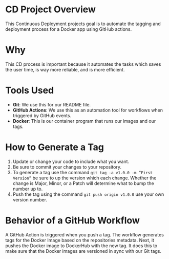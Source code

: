 # CD Project Overview
This Continuous Deployment projects goal is to automate the tagging and deployment process for a Docker app using GitHub actions.

# Why
This CD process is important because it automates the tasks which saves the user time, is way more reliable, and is more efficient.

# Tools Used
- **Git**: We use this for our README file.
- **GitHub Actions**: We use this as an automation tool for workflows when triggered by GitHub events.
- **Docker**: This is our container program that runs our images and our tags.

# How to Generate a Tag

1. Update or change your code to include what you want.
2. Be sure to commit your changes to your repository.
3. To generate a tag use the command `git tag -a v1.0.0 -m “First Version”` be sure to up the version which each change. Whether the change is Major, Minor, or a Patch will determine what to bump the number up to.
4. Push the tag using the command `git push origin v1.0.0` use your own version number.

# Behavior of a GitHub Workflow

A GitHub Action is triggered when you push a tag. The workflow generates tags for the Docker Image based on the repositories metadata. Next, it pushes the Docker image to DockerHub with the new tag. It does this to make sure that the Docker images are versioned in sync with our Git tags.

